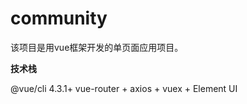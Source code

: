 # community

该项目是用vue框架开发的单页面应用项目。

**技术栈**

@vue/cli 4.3.1+ vue-router + axios + vuex + Element UI 

